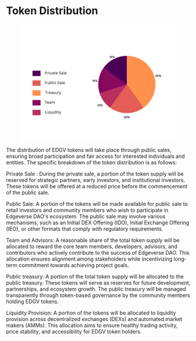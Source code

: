 # Token Distribution

<figure><img src="../.gitbook/assets/Brown Modern Circle Chart Graph.png" alt=""><figcaption></figcaption></figure>

The distribution of EDGV tokens will take place through public sales, ensuring broad participation and fair access for interested individuals and entities. The specific breakdown of the token distribution is as follows:

Private Sale : During the private sale, a portion of the token supply will be reserved for strategic partners, early investors, and institutional investors. These tokens will be offered at a reduced price before the commencement of the public sale.

Public Sale: A portion of the tokens will be made available for public sale to retail investors and community members who wish to participate in Edgeverse DAO's ecosystem. The public sale may involve various mechanisms, such as an Initial DEX Offering (IDO), Initial Exchange Offering (IEO), or other formats that comply with regulatory requirements.

Team and Advisors: A reasonable share of the total token supply will be allocated to reward the core team members, developers, advisors, and contributors who actively contribute to the success of Edgeverse DAO. This allocation ensures alignment among stakeholders while incentivizing long-term commitment towards achieving project goals.

Public treasury: A portion of the total token supply will be allocated to the public treasury. These tokens will serve as reserves for future development, partnerships, and ecosystem growth. The public treasury will be managed transparently through token-based governance by the community members holding EDGV tokens.

Liquidity Provision: A portion of the tokens will be allocated to liquidity provision across decentralized exchanges (DEXs) and automated market makers (AMMs). This allocation aims to ensure healthy trading activity, price stability, and accessibility for EDGV token holders.
